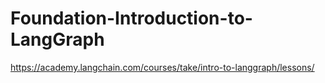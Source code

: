 # Foundation-Introduction-to-LangGraph
https://academy.langchain.com/courses/take/intro-to-langgraph/lessons/
